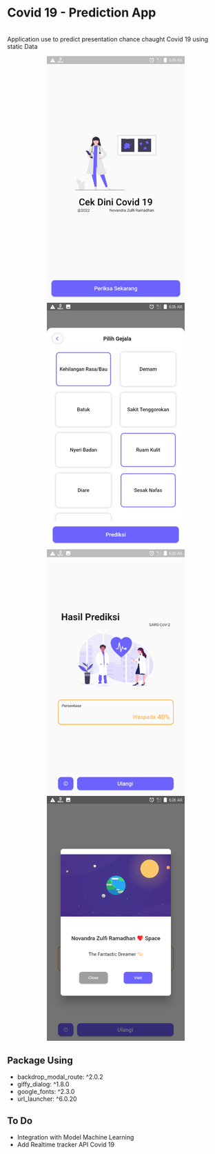 # Covid 19 - Prediction App
<br>
Application use to predict presentation chance chaught Covid 19 using static Data

<p align="center">
  <img src="/screenshots/home.png" width="320">
  <img src="/screenshots/select-modal.png" width="320">
  <img src="/screenshots/result.png" width="320">
  <img src="/screenshots/info.png" width="320">
</p>

## Package Using

- backdrop_modal_route: ^2.0.2
- giffy_dialog: ^1.8.0
- google_fonts: ^2.3.0
- url_launcher: ^6.0.20

## To Do
- Integration with Model Machine Learning
- Add Realtime tracker API Covid 19